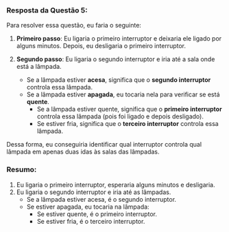 ### Resposta da Questão 5:

Para resolver essa questão, eu faria o seguinte:

1. **Primeiro passo**: Eu ligaria o primeiro interruptor e deixaria ele ligado por alguns minutos. Depois, eu desligaria o primeiro interruptor.

2. **Segundo passo**: Eu ligaria o segundo interruptor e iria até a sala onde está a lâmpada.  
   - Se a lâmpada estiver **acesa**, significa que o **segundo interruptor** controla essa lâmpada.  
   - Se a lâmpada estiver **apagada**, eu tocaria nela para verificar se está **quente**.
     - Se a lâmpada estiver quente, significa que o **primeiro interruptor** controla essa lâmpada (pois foi ligado e depois desligado).
     - Se estiver fria, significa que o **terceiro interruptor** controla essa lâmpada.

Dessa forma, eu conseguiria identificar qual interruptor controla qual lâmpada em apenas duas idas às salas das lâmpadas.

### Resumo:

1. Eu ligaria o primeiro interruptor, esperaria alguns minutos e desligaria.
2. Eu ligaria o segundo interruptor e iria até as lâmpadas.
   - Se a lâmpada estiver acesa, é o segundo interruptor.
   - Se estiver apagada, eu tocaria na lâmpada:
     - Se estiver quente, é o primeiro interruptor.
     - Se estiver fria, é o terceiro interruptor.
